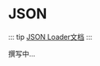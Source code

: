 # JSON
::: tip
[JSON Loader文档](https://python.langchain.com/api_reference/community/document_loaders/langchain_community.document_loaders.json_loader.JSONLoader.html)
:::

撰写中...